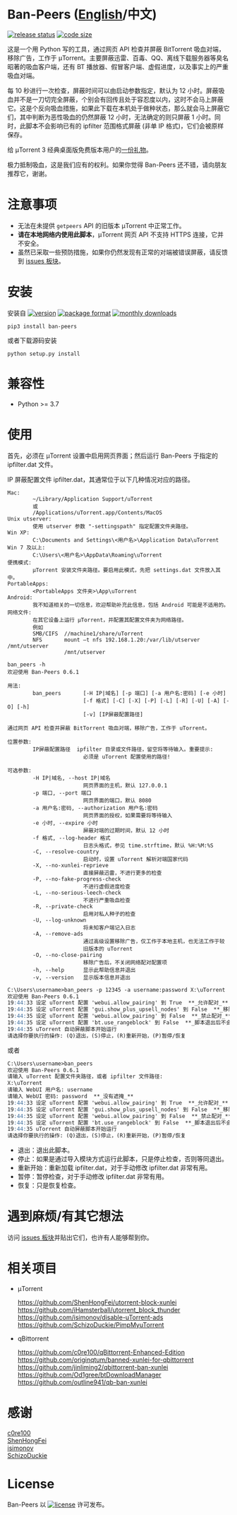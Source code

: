 # Ban-Peers ([English](https://github.com/SeaHOH/ban-peers/blob/master/README.md)/中文)
[![release status](https://img.shields.io/github/v/release/SeaHOH/ban-peers?include_prereleases&sort=semver)](https://github.com/SeaHOH/ban-peers/releases)
[![code size](https://img.shields.io/github/languages/code-size/SeaHOH/ban-peers)](https://github.com/SeaHOH/ban-peers)

这是一个用 Python 写的工具，通过网页 API 检查并屏蔽 BitTorrent 吸血对端，移除广告，工作于 μTorrent。主要屏蔽迅雷、百毒、QQ、离线下载服务器等臭名昭著的吸血客户端，还有 BT 播放器、假冒客户端、虚假进度，以及事实上的严重吸血对端。

每 10 秒进行一次检查，屏蔽时间可以由启动参数指定，默认为 12 小时。屏蔽吸血并不是一刀切完全屏蔽，个别会有回传且处于容忍度以内，这时不会马上屏蔽它。这是个反向吸血措施，如果此下载在本机处于做种状态，那么就会马上屏蔽它们，其中判断为恶性吸血的仍然屏蔽 12 小时，无法确定的则只屏蔽 1 小时。同时，此脚本不会影响已有的 ipfilter 范围格式屏蔽 (非单 IP 格式)，它们会被原样保存。

给 μTorrent 3 经典桌面版免费版本用户的[一份礼物](https://github.com/SeaHOH/ban-peers/issues/1)。

极力抵制吸血，这是我们应有的权利。如果你觉得 Ban-Peers 还不错，请向朋友推荐它，谢谢。

# 注意事项
- 无法在未提供 `getpeers` API 的旧版本 μTorrent 中正常工作。
- **请在本地网络内使用此脚本**，μTorrent 网页 API 不支持 HTTPS 连接，它并不安全。
- 虽然已采取一些预防措施，如果你仍然发现有正常的对端被错误屏蔽，请反馈到 [issues 板块](https://github.com/SeaHOH/ban-peers/issues)。

# 安装
安装自
[![version](https://img.shields.io/pypi/v/ban-peers)](https://pypi.org/project/ban-peers/)
[![package format](https://img.shields.io/pypi/format/ban-peers)](https://pypi.org/project/ban-peers/#files)
[![monthly downloads](https://img.shields.io/pypi/dm/ban-peers)](https://pypi.org/project/ban-peers/#files)

    pip3 install ban-peers

或者下载源码安装

    python setup.py install

# 兼容性
- Python >= 3.7

# 使用
首先，必须在 μTorrent 设置中启用网页界面；然后运行 Ban-Peers 于指定的 ipfilter.dat 文件。

IP 屏蔽配置文件 ipfilter.dat，其通常位于以下几种情况对应的路径。
```
Mac:
        ~/Library/Application Support/uTorrent
        或
        /Applications/uTorrent.app/Contents/MacOS
Unix utserver:
        使用 utserver 参数 "-settingspath" 指定配置文件夹路径。
Win XP:
        C:\Documents and Settings\<用户名>\Application Data\uTorrent
Win 7 及以上:
        C:\Users\<用户名>\AppData\Roaming\uTorrent
便携模式:
        μTorrent 安装文件夹路径。要启用此模式，先把 settings.dat 文件放入其中。
PortableApps:
        <PortableApps 文件夹>\App\uTorrent
Android:
        我不知道相关的一切信息，欢迎帮助补充此信息，包括 Android 可能是不适用的。
网络文件:
        在其它设备上运行 μTorrent，并配置其配置文件夹为网络路径。
        例如
        SMB/CIFS  //machine1/share/uTorrent
        NFS       mount –t nfs 192.168.1.20:/var/lib/utserver /mnt/utserver
                  /mnt/utserver
```

```
ban_peers -h
欢迎使用 Ban-Peers 0.6.1

用法:
        ban_peers       [-H IP|域名] [-p 端口] [-a 用户名:密码] [-e 小时]
                        [-f 格式] [-C] [-X] [-P] [-L] [-R] [-U] [-A] [-O] [-h]
                        [-v] [IP屏蔽配置路径]

通过网页 API 检查并屏蔽 BitTorrent 吸血对端，移除广告，工作于 uTorrent。

位置参数:
        IP屏蔽配置路径  ipfilter 目录或文件路径，留空将等待输入。重要提示:
                        必须是 uTorrent 配置使用的路径!

可选参数:
        -H IP|域名, --host IP|域名
                        网页界面的主机，默认 127.0.0.1
        -p 端口, --port 端口
                        网页界面的端口，默认 8080
        -a 用户名:密码, --authorization 用户名:密码
                        网页界面的授权，如果需要将等待输入
        -e 小时, --expire 小时
                        屏蔽对端的过期时间，默认 12 小时
        -f 格式, --log-header 格式
                        日志头格式，参见 time.strftime，默认 %H:%M:%S
        -C, --resolve-country
                        启动时，设置 uTorrent 解析对端国家代码
        -X, --no-xunlei-reprieve
                        直接屏蔽迅雷，不进行更多的检查
        -P, --no-fake-progress-check
                        不进行虚假进度检查
        -L, --no-serious-leech-check
                        不进行严重吸血检查
        -R, --private-check
                        启用对私人种子的检查
        -U, --log-unknown
                        将未知客户端记入日志
        -A, --remove-ads
                        通过高级设置移除广告，仅工作于本地主机，也无法工作于较
                        旧版本的 uTorrent
        -O, --no-close-pairing
                        移除广告后，不关闭网络配对配置项
        -h, --help      显示此帮助信息并退出
        -v, --version   显示版本信息并退出
```

```markdown
C:\Users\username>ban_peers -p 12345 -a username:password X:\uTorrent
欢迎使用 Ban-Peers 0.6.1
19:44:33 设定 uTorrent 配置 'webui.allow_pairing' 到 True  **_允许配对_**
19:44:35 设定 uTorrent 配置 'gui.show_plus_upsell_nodes' 到 False  **_移除侧栏付费版升级提示_**
19:44:35 设定 uTorrent 配置 'webui.allow_pairing' 到 False  **_禁止配对_**
19:44:35 设定 uTorrent 配置 'bt.use_rangeblock' 到 False  **_脚本退出后不会自动恢复_**
19:44:35 uTorrent 自动屏蔽脚本开始运行
请选择你要执行的操作: (Q)退出，(S)停止，(R)重新开始，(P)暂停/恢复
```

或者

```markdown
C:\Users\username>ban_peers
欢迎使用 Ban-Peers 0.6.1
请输入 uTorrent 配置文件夹路径，或者 ipfilter 文件路径:
X:\uTorrent
请输入 WebUI 用户名: username
请输入 WebUI 密码: password  **_没有遮掩_**
19:44:33 设定 uTorrent 配置 'webui.allow_pairing' 到 True  **_允许配对_**
19:44:35 设定 uTorrent 配置 'gui.show_plus_upsell_nodes' 到 False  **_移除侧栏付费版升级提示_**
19:44:35 设定 uTorrent 配置 'webui.allow_pairing' 到 False  **_禁止配对_**
19:44:35 设定 uTorrent 配置 'bt.use_rangeblock' 到 False  **_脚本退出后不会自动恢复_**
19:44:35 uTorrent 自动屏蔽脚本开始运行
请选择你要执行的操作: (Q)退出，(S)停止，(R)重新开始，(P)暂停/恢复
```

- 退出：退出此脚本。
- 停止：如果是通过导入模块方式运行此脚本，只是停止检查，否则等同退出。
- 重新开始：重新加载 ipfilter.dat，对于手动修改 ipfilter.dat 非常有用。
- 暂停：暂停检查，对于手动修改 ipfilter.dat 非常有用。
- 恢复：只是恢复检查。

# 遇到麻烦/有其它想法
访问 [issues 板块](https://github.com/SeaHOH/ban-peers/issues)并贴出它们，也许有人能够帮到你。

# 相关项目
- μTorrent

    https://github.com/ShenHongFei/utorrent-block-xunlei  
    https://github.com/iHamsterball/utorrent_block_thunder  
    https://github.com/isimonov/disable-uTorrent-ads  
    https://github.com/SchizoDuckie/PimpMyuTorrent  

- qBittorrent

    https://github.com/c0re100/qBittorrent-Enhanced-Edition  
    https://github.com/originqtum/banned-xunlei-for-qbittorrent  
    https://github.com/jinliming2/qbittorrent-ban-xunlei  
    https://github.com/Od1gree/btDownloadManager  
    https://github.com/outline941/qb-ban-xunlei  

# 感谢
[c0re100](https://github.com/c0re100/qBittorrent-Enhanced-Edition)  
[ShenHongFei](https://github.com/ShenHongFei/utorrent-block-xunlei)  
[isimonov](https://github.com/isimonov/disable-uTorrent-ads)  
[SchizoDuckie](https://github.com/SchizoDuckie/PimpMyuTorrent)  

# License
Ban-Peers 以 [![license](https://img.shields.io/github/license/SeaHOH/ban-peers)](https://github.com/SeaHOH/ban-peers/blob/master/LICENSE) 许可发布。
